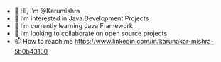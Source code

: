 - 👋 Hi, I’m @Karumishra
- 👀 I’m interested in Java Development Projects
- 🌱 I’m currently learning Java Framework
- 💞️ I’m looking to collaborate on open source projects
- 📫 How to reach me https://www.linkedin.com/in/karunakar-mishra-5b0b43150

<!---
Karumishra/Karumishra is a ✨ special ✨ repository because its `README.md` (this file) appears on your GitHub profile.
You can click the Preview link to take a look at your changes.
--->
